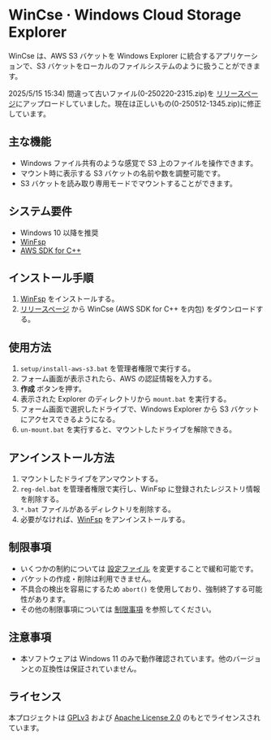 # WinCse &middot; Windows Cloud Storage Explorer

WinCse は、AWS S3 バケットを Windows Explorer に統合するアプリケーションで、S3 バケットをローカルのファイルシステムのように扱うことができます。  
  
2025/5/15 15:34) 間違って古いファイル(0-250220-2315.zip)を [リリースページ](https://github.com/cbh34680/WinCse/releases)にアップロードしていました。現在は正しいもの(0-250512-1345.zip)に修正しています。

## 主な機能
- Windows ファイル共有のような感覚で S3 上のファイルを操作できます。
- マウント時に表示する S3 バケットの名前や数を調整可能です。
- S3 バケットを読み取り専用モードでマウントすることができます。

## システム要件
- Windows 10 以降を推奨
- [WinFsp](http://www.secfs.net/winfsp/)
- [AWS SDK for C++](https://github.com/aws/aws-sdk-cpp)

## インストール手順
1. [WinFsp](https://winfsp.dev/rel/) をインストールする。
2. [リリースページ](https://github.com/cbh34680/WinCse/releases) から WinCse (AWS SDK for C++ を内包) をダウンロードする。

## 使用方法
1. `setup/install-aws-s3.bat` を管理者権限で実行する。
2. フォーム画面が表示されたら、AWS の認証情報を入力する。
3. **作成** ボタンを押す。
4. 表示された Explorer のディレクトリから `mount.bat` を実行する。
5. フォーム画面で選択したドライブで、Windows Explorer から S3 バケットにアクセスできるようになる。
6. `un-mount.bat` を実行すると、マウントしたドライブを解除できる。

## アンインストール方法
1. マウントしたドライブをアンマウントする。
2. `reg-del.bat` を管理者権限で実行し、WinFsp に登録されたレジストリ情報を削除する。
3. `*.bat` ファイルがあるディレクトリを削除する。
4. 必要がなければ、[WinFsp](https://winfsp.dev/rel/) をアンインストールする。

## 制限事項
- いくつかの制約については [設定ファイル](./doc/conf-example.txt) を変更することで緩和可能です。
- バケットの作成・削除は利用できません。
- 不具合の検出を容易にするため `abort()` を使用しており、強制終了する可能性があります。
- その他の制限事項については [制限事項](./doc/limitations-ja.md) を参照してください。

## 注意事項
- 本ソフトウェアは Windows 11 のみで動作確認されています。他のバージョンとの互換性は保証されていません。

## ライセンス
本プロジェクトは [GPLv3](https://www.gnu.org/licenses/gpl-3.0.html) および [Apache License 2.0](https://www.apache.org/licenses/LICENSE-2.0) のもとでライセンスされています。
